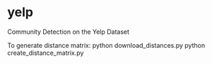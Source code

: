 # yelp
Community Detection on the Yelp Dataset

To generate distance matrix:
python download_distances.py
python create_distance_matrix.py
